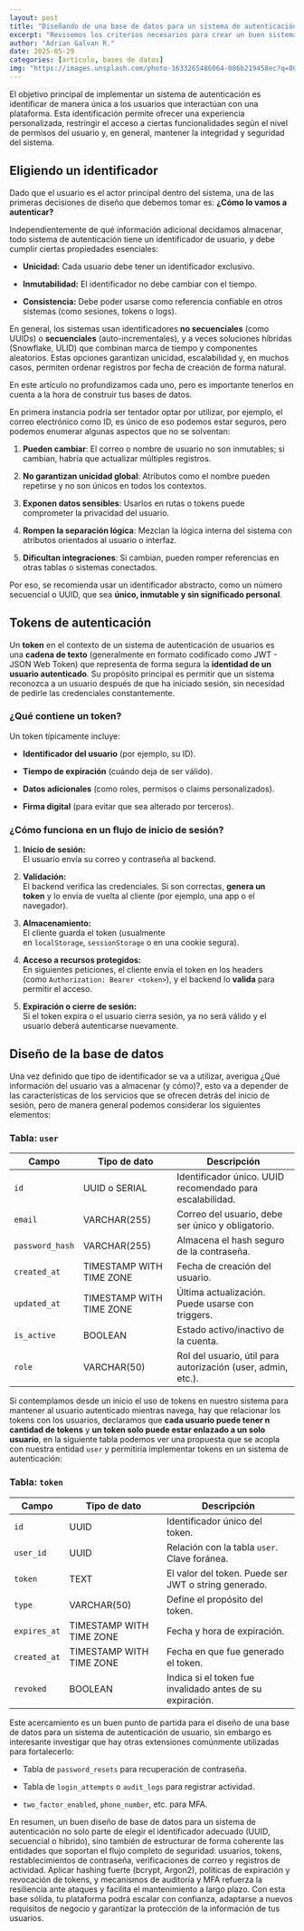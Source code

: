 ```yaml
---
layout: post
title: "Diseñando de una base de datos para un sistema de autenticación de usuario"
excerpt: "Revisemos los criterios necesarios para crear un buen sistema de autenticación"
author: "Adrian Galvan R."
date: 2025-05-29
categories: [artículo, bases de datos]
img: "https://images.unsplash.com/photo-1633265486064-086b219458ec?q=80&w=2670&auto=format&fit=crop&ixlib=rb-4.1.0&ixid=M3wxMjA3fDB8MHxwaG90by1wYWdlfHx8fGVufDB8fHx8fA%3D%3D"
---
```


El objetivo principal de implementar un sistema de autenticación es identificar de manera única a los usuarios que interactúan con una plataforma. Esta identificación permite ofrecer una experiencia personalizada, restringir el acceso a ciertas funcionalidades según el nivel de permisos del usuario y, en general, mantener la integridad y seguridad del sistema.
## Eligiendo un identificador

Dado que el usuario es el actor principal dentro del sistema, una de las primeras decisiones de diseño que debemos tomar es: **¿Cómo lo vamos a autenticar?** 

Independientemente de qué información adicional decidamos almacenar, todo sistema de autenticación tiene un identificador de usuario, y debe cumplir ciertas propiedades esenciales:

- **Unicidad:** Cada usuario debe tener un identificador exclusivo.
    
- **Inmutabilidad:** El identificador no debe cambiar con el tiempo.
    
- **Consistencia:** Debe poder usarse como referencia confiable en otros sistemas (como sesiones, tokens o logs).

En general, los sistemas usan identificadores **no secuenciales** (como UUIDs) o **secuenciales** (auto-incrementales), y a veces soluciones híbridas (Snowflake, ULID) que combinan marca de tiempo y componentes aleatorios. Estas opciones garantizan unicidad, escalabilidad y, en muchos casos, permiten ordenar registros por fecha de creación de forma natural.

En este artículo no profundizamos cada uno, pero es importante tenerlos en cuenta a la hora de construir tus bases de datos.

En primera instancia podría ser tentador optar por utilizar, por ejemplo, el correo electrónico como ID, es único de eso podemos estar seguros, pero podemos enumerar algunas aspectos que no se solventan:

1. **Pueden cambiar**: El correo o nombre de usuario no son inmutables; si cambian, habría que actualizar múltiples registros.
    
2. **No garantizan unicidad global**: Atributos como el nombre pueden repetirse y no son únicos en todos los contextos.
    
3. **Exponen datos sensibles**: Usarlos en rutas o tokens puede comprometer la privacidad del usuario.
    
4. **Rompen la separación lógica**: Mezclan la lógica interna del sistema con atributos orientados al usuario o interfaz.
    
5. **Dificultan integraciones**: Si cambian, pueden romper referencias en otras tablas o sistemas conectados.

Por eso, se recomienda usar un identificador abstracto, como un número secuencial o UUID, que sea **único, inmutable y sin significado personal**.

## Tokens de autenticación

Un **token** en el contexto de un sistema de autenticación de usuarios es una **cadena de texto** (generalmente en formato codificado como JWT - JSON Web Token) que representa de forma segura la **identidad de un usuario autenticado**. Su propósito principal es permitir que un sistema reconozca a un usuario después de que ha iniciado sesión, sin necesidad de pedirle las credenciales constantemente.
### ¿Qué contiene un token?

Un token típicamente incluye:

- **Identificador del usuario** (por ejemplo, su ID).
    
- **Tiempo de expiración** (cuándo deja de ser válido).
    
- **Datos adicionales** (como roles, permisos o claims personalizados).
    
- **Firma digital** (para evitar que sea alterado por terceros).

### ¿Cómo funciona en un flujo de inicio de sesión?

1. **Inicio de sesión:**  
    El usuario envía su correo y contraseña al backend.
    
2. **Validación:**  
    El backend verifica las credenciales. Si son correctas, **genera un token** y lo envía de vuelta al cliente (por ejemplo, una app o el navegador).
    
3. **Almacenamiento:**  
    El cliente guarda el token (usualmente en `localStorage`, `sessionStorage` o en una cookie segura).
    
4. **Acceso a recursos protegidos:**  
    En siguientes peticiones, el cliente envía el token en los headers (como `Authorization: Bearer <token>`), y el backend lo **valida** para permitir el acceso.
    
5. **Expiración o cierre de sesión:**  
    Si el token expira o el usuario cierra sesión, ya no será válido y el usuario deberá autenticarse nuevamente.

## Diseño de la base de datos

Una vez definido que tipo de identificador se va a utilizar,  averigua ¿Qué información del usuario vas a almacenar (y cómo)?, esto va a depender de las características de los servicios que se ofrecen detrás del inicio de sesión, pero de manera general podemos considerar los siguientes elementos:
### Tabla: `user`

| Campo           | Tipo de dato               | Descripción                                                  |
| --------------- | -------------------------- | ------------------------------------------------------------ |
| `id`            | UUID o SERIAL          | Identificador único. UUID recomendado para escalabilidad.    |
| `email`         | VARCHAR(255)             | Correo del usuario, debe ser único y obligatorio.            |
| `password_hash` | VARCHAR(255)             | Almacena el hash seguro de la contraseña.                    |
| `created_at`    | TIMESTAMP WITH TIME ZONE | Fecha de creación del usuario.                               |
| `updated_at`    | TIMESTAMP WITH TIME ZONE | Última actualización. Puede usarse con triggers.             |
| `is_active`     | BOOLEAN                  | Estado activo/inactivo de la cuenta.                         |
| `role`          | VARCHAR(50)              | Rol del usuario, útil para autorización (user, admin, etc.). |

Si contemplamos desde un inicio el uso de tokens en nuestro sistema para mantener al usuario autenticado mientras navega, hay que relacionar los tokens con los usuarios, declaramos que **cada usuario puede tener n cantidad de tokens** y **un token solo puede estar enlazado a un solo usuario**, en la siguiente tabla podemos ver una propuesta que se acopla con nuestra entidad `user` y permitiría implementar tokens en un sistema de autenticación:
### Tabla: `token`

| Campo        | Tipo de dato               | Descripción                                               |
| ------------ | -------------------------- | --------------------------------------------------------- |
| `id`         | UUID                     | Identificador único del token.                            |
| `user_id`    | UUID                     | Relación con la tabla `user`. Clave foránea.             |
| `token`      | TEXT                     | El valor del token. Puede ser JWT o string generado.      |
| `type`       | VARCHAR(50)              | Define el propósito del token.                            |
| `expires_at` | TIMESTAMP WITH TIME ZONE | Fecha y hora de expiración.                               |
| `created_at` | TIMESTAMP WITH TIME ZONE | Fecha en que fue generado el token.                       |
| `revoked`    | BOOLEAN                  | Indica si el token fue invalidado antes de su expiración. |

Este acercamiento es un buen punto de partida para el diseño de una base de datos para un sistema de autenticación de usuario, sin embargo es interesante investigar que hay otras extensiones comúnmente utilizadas para fortalecerlo:

- Tabla de `password_resets` para recuperación de contraseña.
    
- Tabla de `login_attempts` o `audit_logs` para registrar actividad.
    
- `two_factor_enabled`, `phone_number`, etc. para MFA.

En resumen, un buen diseño de base de datos para un sistema de autenticación no solo parte de elegir el identificador adecuado (UUID, secuencial o híbrido), sino también de estructurar de forma coherente las entidades que soportan el flujo completo de seguridad: usuarios, tokens, restablecimientos de contraseña, verificaciones de correo y registros de actividad. Aplicar hashing fuerte (bcrypt, Argon2), políticas de expiración y revocación de tokens, y mecanismos de auditoría y MFA refuerza la resiliencia ante ataques y facilita el mantenimiento a largo plazo. Con esta base sólida, tu plataforma podrá escalar con confianza, adaptarse a nuevos requisitos de negocio y garantizar la protección de la información de tus usuarios.